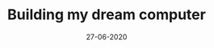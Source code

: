 ---
title: Building my dream computer
summary: Following Jim's module part 2
tags:
- PiBS
date: 27-06-2020

# Optional external URL for project (replaces project detail page).
external_link: ""

image:
  caption: Photo by Alexandre Debiève on Unsplash
  focal_point: Smart

links:
- icon: twitter
  icon_pack: fab
  name: Follow
  url: https://twitter.com/fabianbrunner
url_code: ""
url_pdf: ""
url_slides: ""
url_video: ""

# Slides (optional).
#   Associate this project with Markdown slides.
#   Simply enter your slide deck's filename without extension.
#   E.g. `slides = "example-slides"` references `content/slides/example-slides.md`.
#   Otherwise, set `slides = ""`.
---
